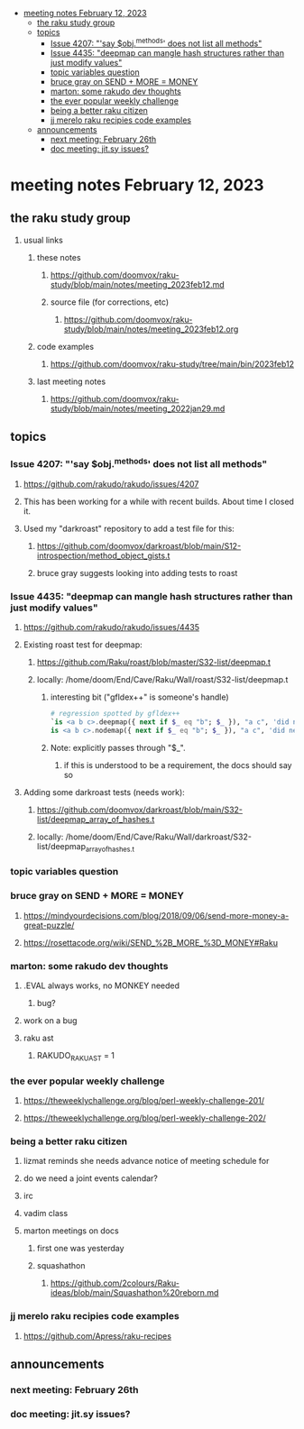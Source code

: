 - [meeting notes February 12, 2023](#org34232ea)
  - [the raku study group](#orgf7ad562)
  - [topics](#org65e1ca8)
    - [Issue 4207: "'say $obj.<sup>methods</sup>' does not list all methods"](#org812757a)
    - [Issue 4435: "deepmap can mangle hash structures rather than just modify values"](#org8ec74e6)
    - [topic variables question](#orgda6ef9a)
    - [bruce gray on SEND + MORE = MONEY](#org49cfa73)
    - [marton: some rakudo dev thoughts](#org5a24d06)
    - [the ever popular weekly challenge](#org8cf06b5)
    - [being a better raku citizen](#org5bc44dd)
    - [jj merelo raku recipies code examples](#orgaea1990)
  - [announcements](#orga090b5f)
    - [next meeting: February 26th](#org861018d)
    - [doc meeting:  jit.sy issues?](#org3c45dad)


<a id="org34232ea"></a>

# meeting notes February 12, 2023


<a id="orgf7ad562"></a>

## the raku study group

1.  usual links

    1.  these notes
    
        1.  <https://github.com/doomvox/raku-study/blob/main/notes/meeting_2023feb12.md>
        
        2.  source file (for corrections, etc)
        
            1.  <https://github.com/doomvox/raku-study/blob/main/notes/meeting_2023feb12.org>
    
    2.  code examples
    
        1.  <https://github.com/doomvox/raku-study/tree/main/bin/2023feb12>
    
    3.  last meeting notes
    
        1.  <https://github.com/doomvox/raku-study/blob/main/notes/meeting_2022jan29.md>


<a id="org65e1ca8"></a>

## topics


<a id="org812757a"></a>

### Issue 4207: "'say $obj.<sup>methods</sup>' does not list all methods"

1.  <https://github.com/rakudo/rakudo/issues/4207>

2.  This has been working for a while with recent builds.  About time I closed it.

3.  Used my "darkroast" repository to add a test file for this:

    1.  <https://github.com/doomvox/darkroast/blob/main/S12-introspection/method_object_gists.t>
    
    2.  bruce gray suggests looking into adding tests to roast


<a id="org8ec74e6"></a>

### Issue 4435: "deepmap can mangle hash structures rather than just modify values"

1.  <https://github.com/rakudo/rakudo/issues/4435>

2.  Existing roast test for deepmap:

    1.  <https://github.com/Raku/roast/blob/master/S32-list/deepmap.t>
    
    2.  locally: /home/doom/End/Cave/Raku/Wall/roast/S32-list/deepmap.t
    
        1.  interesting bit ("gfldex++" is someone's handle)
        
            ```raku
            # regression spotted by gfldex++
            `is <a b c>.deepmap({ next if $_ eq "b"; $_ }), "a c", 'did next work';
            is <a b c>.nodemap({ next if $_ eq "b"; $_ }), "a c", 'did next work';
            ```
        
        2.  Note: explicitly passes through "$\_".
        
            1.  if this is understood to be a requirement, the docs should say so

3.  Adding some darkroast tests (needs work):

    1.  <https://github.com/doomvox/darkroast/blob/main/S32-list/deepmap_array_of_hashes.t>
    
    2.  locally: /home/doom/End/Cave/Raku/Wall/darkroast/S32-list/deepmap<sub>array</sub><sub>of</sub><sub>hashes.t</sub>


<a id="orgda6ef9a"></a>

### topic variables question


<a id="org49cfa73"></a>

### bruce gray on SEND + MORE = MONEY

1.  <https://mindyourdecisions.com/blog/2018/09/06/send-more-money-a-great-puzzle/>

2.  <https://rosettacode.org/wiki/SEND_%2B_MORE_%3D_MONEY#Raku>


<a id="org5a24d06"></a>

### marton: some rakudo dev thoughts

1.  .EVAL always works, no MONKEY needed

    1.  bug?

2.  work on a bug

3.  raku ast

    1.  RAKUDO<sub>RAKUAST</sub> = 1


<a id="org8cf06b5"></a>

### the ever popular weekly challenge

1.  <https://theweeklychallenge.org/blog/perl-weekly-challenge-201/>

2.  <https://theweeklychallenge.org/blog/perl-weekly-challenge-202/>


<a id="org5bc44dd"></a>

### being a better raku citizen

1.  lizmat reminds she needs advance notice of meeting schedule for

2.  do we need a joint events calendar?

3.  irc

4.  vadim class

5.  marton meetings on docs

    1.  first one was yesterday
    
    2.  squashathon
    
        1.  <https://github.com/2colours/Raku-ideas/blob/main/Squashathon%20reborn.md>


<a id="orgaea1990"></a>

### jj merelo raku recipies code examples

1.  <https://github.com/Apress/raku-recipes>


<a id="orga090b5f"></a>

## announcements


<a id="org861018d"></a>

### next meeting: February 26th


<a id="org3c45dad"></a>

### doc meeting:  jit.sy issues?
